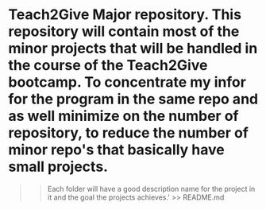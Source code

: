 # Teach2Give Major repository. This repository will contain most of the minor projects that will be handled in the course of the Teach2Give bootcamp. To concentrate my infor for the program in the same repo and as well minimize on the number of repository, to reduce the number of minor repo's that basically have small projects.

>> Each folder will have a good description name for the project in it and the goal the projects achieves.' >> README.md

